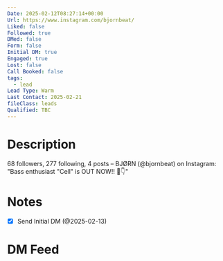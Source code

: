 ```yaml
---
Date: 2025-02-12T08:27:14+00:00
Url: https://www.instagram.com/bjornbeat/
Liked: false
Followed: true
DMed: false
Form: false
Initial DM: true
Engaged: true
Lost: false
Call Booked: false
tags:
  - lead
Lead Type: Warm
Last Contact: 2025-02-21
fileClass: leads
Qualified: TBC
---
```

# Description
68 followers, 277 following, 4 posts – BJØRN (@bjornbeat) on Instagram: "Bass enthusiast
"Cell" is OUT NOW!! 🔗👇"
# Notes
- [x] Send Initial DM (@2025-02-13)
# DM Feed